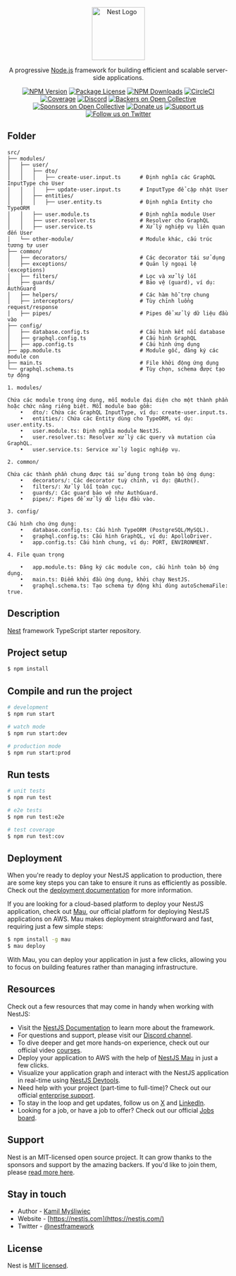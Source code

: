 <p align="center">
  <a href="http://nestjs.com/" target="blank"><img src="https://nestjs.com/img/logo-small.svg" width="120" alt="Nest Logo" /></a>
</p>

[circleci-image]: https://img.shields.io/circleci/build/github/nestjs/nest/master?token=abc123def456
[circleci-url]: https://circleci.com/gh/nestjs/nest

  <p align="center">A progressive <a href="http://nodejs.org" target="_blank">Node.js</a> framework for building efficient and scalable server-side applications.</p>
    <p align="center">
<a href="https://www.npmjs.com/~nestjscore" target="_blank"><img src="https://img.shields.io/npm/v/@nestjs/core.svg" alt="NPM Version" /></a>
<a href="https://www.npmjs.com/~nestjscore" target="_blank"><img src="https://img.shields.io/npm/l/@nestjs/core.svg" alt="Package License" /></a>
<a href="https://www.npmjs.com/~nestjscore" target="_blank"><img src="https://img.shields.io/npm/dm/@nestjs/common.svg" alt="NPM Downloads" /></a>
<a href="https://circleci.com/gh/nestjs/nest" target="_blank"><img src="https://img.shields.io/circleci/build/github/nestjs/nest/master" alt="CircleCI" /></a>
<a href="https://coveralls.io/github/nestjs/nest?branch=master" target="_blank"><img src="https://coveralls.io/repos/github/nestjs/nest/badge.svg?branch=master#9" alt="Coverage" /></a>
<a href="https://discord.gg/G7Qnnhy" target="_blank"><img src="https://img.shields.io/badge/discord-online-brightgreen.svg" alt="Discord"/></a>
<a href="https://opencollective.com/nest#backer" target="_blank"><img src="https://opencollective.com/nest/backers/badge.svg" alt="Backers on Open Collective" /></a>
<a href="https://opencollective.com/nest#sponsor" target="_blank"><img src="https://opencollective.com/nest/sponsors/badge.svg" alt="Sponsors on Open Collective" /></a>
  <a href="https://paypal.me/kamilmysliwiec" target="_blank"><img src="https://img.shields.io/badge/Donate-PayPal-ff3f59.svg" alt="Donate us"/></a>
    <a href="https://opencollective.com/nest#sponsor"  target="_blank"><img src="https://img.shields.io/badge/Support%20us-Open%20Collective-41B883.svg" alt="Support us"></a>
  <a href="https://twitter.com/nestframework" target="_blank"><img src="https://img.shields.io/twitter/follow/nestframework.svg?style=social&label=Follow" alt="Follow us on Twitter"></a>
</p>
  <!--[![Backers on Open Collective](https://opencollective.com/nest/backers/badge.svg)](https://opencollective.com/nest#backer)
  [![Sponsors on Open Collective](https://opencollective.com/nest/sponsors/badge.svg)](https://opencollective.com/nest#sponsor)-->

## Folder

```
src/
├── modules/
│   ├── user/
│   │   ├── dto/
│   │   │   ├── create-user.input.ts      # Định nghĩa các GraphQL InputType cho User
│   │   │   ├── update-user.input.ts      # InputType để cập nhật User
│   │   ├── entities/
│   │   │   ├── user.entity.ts            # Định nghĩa Entity cho TypeORM
│   │   ├── user.module.ts                # Định nghĩa module User
│   │   ├── user.resolver.ts              # Resolver cho GraphQL
│   │   ├── user.service.ts               # Xử lý nghiệp vụ liên quan đến User
│   └── other-module/                     # Module khác, cấu trúc tương tự user
├── common/
│   ├── decorators/                       # Các decorator tái sử dụng
│   ├── exceptions/                       # Quản lý ngoại lệ (exceptions)
│   ├── filters/                          # Lọc và xử lý lỗi
│   ├── guards/                           # Bảo vệ (guard), ví dụ: AuthGuard
│   ├── helpers/                          # Các hàm hỗ trợ chung
│   ├── interceptors/                     # Tùy chỉnh luồng request/response
│   ├── pipes/                            # Pipes để xử lý dữ liệu đầu vào
├── config/
│   ├── database.config.ts                # Cấu hình kết nối database
│   ├── graphql.config.ts                 # Cấu hình GraphQL
│   ├── app.config.ts                     # Cấu hình ứng dụng
├── app.module.ts                         # Module gốc, đăng ký các module con
├── main.ts                               # File khởi động ứng dụng
└── graphql.schema.ts                     # Tùy chọn, schema được tạo tự động

1. modules/

Chứa các module trong ứng dụng, mỗi module đại diện cho một thành phần hoặc chức năng riêng biệt. Mỗi module bao gồm:
	•	dto/: Chứa các GraphQL InputType, ví dụ: create-user.input.ts.
	•	entities/: Chứa các Entity dùng cho TypeORM, ví dụ: user.entity.ts.
	•	user.module.ts: Định nghĩa module NestJS.
	•	user.resolver.ts: Resolver xử lý các query và mutation của GraphQL.
	•	user.service.ts: Service xử lý logic nghiệp vụ.

2. common/

Chứa các thành phần chung được tái sử dụng trong toàn bộ ứng dụng:
	•	decorators/: Các decorator tuỳ chỉnh, ví dụ: @Auth().
	•	filters/: Xử lý lỗi toàn cục.
	•	guards/: Các guard bảo vệ như AuthGuard.
	•	pipes/: Pipes để xử lý dữ liệu đầu vào.

3. config/

Cấu hình cho ứng dụng:
	•	database.config.ts: Cấu hình TypeORM (PostgreSQL/MySQL).
	•	graphql.config.ts: Cấu hình GraphQL, ví dụ: ApolloDriver.
	•	app.config.ts: Cấu hình chung, ví dụ: PORT, ENVIRONMENT.

4. File quan trọng

	•	app.module.ts: Đăng ký các module con, cấu hình toàn bộ ứng dụng.
	•	main.ts: Điểm khởi đầu ứng dụng, khởi chạy NestJS.
	•	graphql.schema.ts: Tạo schema tự động khi dùng autoSchemaFile: true.
```

## Description

[Nest](https://github.com/nestjs/nest) framework TypeScript starter repository.

## Project setup

```bash
$ npm install
```

## Compile and run the project

```bash
# development
$ npm run start

# watch mode
$ npm run start:dev

# production mode
$ npm run start:prod
```

## Run tests

```bash
# unit tests
$ npm run test

# e2e tests
$ npm run test:e2e

# test coverage
$ npm run test:cov
```

## Deployment

When you're ready to deploy your NestJS application to production, there are some key steps you can take to ensure it runs as efficiently as possible. Check out the [deployment documentation](https://docs.nestjs.com/deployment) for more information.

If you are looking for a cloud-based platform to deploy your NestJS application, check out [Mau](https://mau.nestjs.com), our official platform for deploying NestJS applications on AWS. Mau makes deployment straightforward and fast, requiring just a few simple steps:

```bash
$ npm install -g mau
$ mau deploy
```

With Mau, you can deploy your application in just a few clicks, allowing you to focus on building features rather than managing infrastructure.

## Resources

Check out a few resources that may come in handy when working with NestJS:

- Visit the [NestJS Documentation](https://docs.nestjs.com) to learn more about the framework.
- For questions and support, please visit our [Discord channel](https://discord.gg/G7Qnnhy).
- To dive deeper and get more hands-on experience, check out our official video [courses](https://courses.nestjs.com/).
- Deploy your application to AWS with the help of [NestJS Mau](https://mau.nestjs.com) in just a few clicks.
- Visualize your application graph and interact with the NestJS application in real-time using [NestJS Devtools](https://devtools.nestjs.com).
- Need help with your project (part-time to full-time)? Check out our official [enterprise support](https://enterprise.nestjs.com).
- To stay in the loop and get updates, follow us on [X](https://x.com/nestframework) and [LinkedIn](https://linkedin.com/company/nestjs).
- Looking for a job, or have a job to offer? Check out our official [Jobs board](https://jobs.nestjs.com).

## Support

Nest is an MIT-licensed open source project. It can grow thanks to the sponsors and support by the amazing backers. If you'd like to join them, please [read more here](https://docs.nestjs.com/support).

## Stay in touch

- Author - [Kamil Myśliwiec](https://twitter.com/kammysliwiec)
- Website - [https://nestjs.com](https://nestjs.com/)
- Twitter - [@nestframework](https://twitter.com/nestframework)

## License

Nest is [MIT licensed](https://github.com/nestjs/nest/blob/master/LICENSE).
